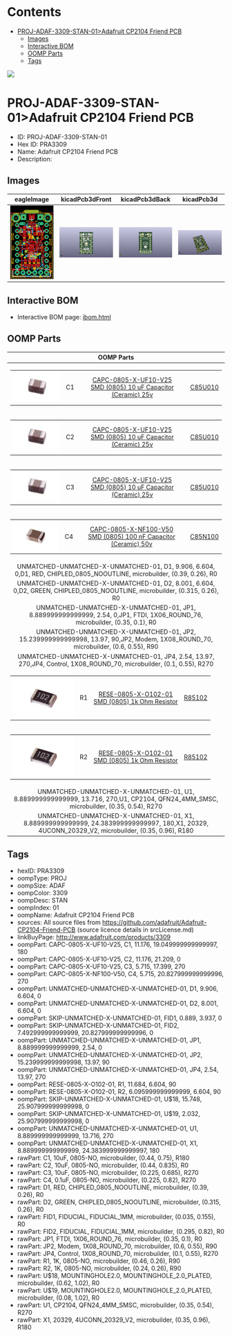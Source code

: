 



Contents
========

* [PROJ-ADAF-3309-STAN-01>Adafruit CP2104 Friend PCB](#proj-adaf-3309-stan-01adafruit-cp2104-friend-pcb)
	* [Images](#images)
	* [Interactive BOM](#interactive-bom)
	* [OOMP Parts](#oomp-parts)
	* [Tags](#tags)
  
![][im]
# PROJ-ADAF-3309-STAN-01>Adafruit CP2104 Friend PCB

- ID: PROJ-ADAF-3309-STAN-01
- Hex ID: PRA3309
- Name: Adafruit CP2104 Friend PCB
- Description: 

## Images
  
  

|eagleImage|kicadPcb3dFront|kicadPcb3dBack|kicadPcb3d|
| :---: | :---: | :---: | :---: |
|[![eagleImage](eagleImage_140.png)](eagleImage_600.png)|[![kicadPcb3dFront](kicadPcb3dFront_140.png)](kicadPcb3dFront_600.png)|[![kicadPcb3dBack](kicadPcb3dBack_140.png)](kicadPcb3dBack_600.png)|[![kicadPcb3d](kicadPcb3d_140.png)](kicadPcb3d_600.png)|

## Interactive BOM

- Interactive BOM page: [ibom.html](kicad/bom/ibom.html)

## OOMP Parts
  

|OOMP Parts|
| :---: |
|<table><tr><td>![CAPC-0805-X-UF10-V25](https://raw.githubusercontent.com/oomlout/oomlout_OOMP_parts/main/CAPC-0805-X-UF10-V25/image_140.jpg)</td><td> C1</td><td>[CAPC-0805-X-UF10-V25<br>SMD (0805) 10 uF Capacitor (Ceramic) 25v](https://github.com/oomlout/oomlout_OOMP_parts/tree/main/CAPC-0805-X-UF10-V25/)</td><td>[C85U010](https://github.com/oomlout/oomlout_OOMP_parts/tree/main/CAPC-0805-X-UF10-V25/)</td></tr></table>|
|<table><tr><td>![CAPC-0805-X-UF10-V25](https://raw.githubusercontent.com/oomlout/oomlout_OOMP_parts/main/CAPC-0805-X-UF10-V25/image_140.jpg)</td><td> C2</td><td>[CAPC-0805-X-UF10-V25<br>SMD (0805) 10 uF Capacitor (Ceramic) 25v](https://github.com/oomlout/oomlout_OOMP_parts/tree/main/CAPC-0805-X-UF10-V25/)</td><td>[C85U010](https://github.com/oomlout/oomlout_OOMP_parts/tree/main/CAPC-0805-X-UF10-V25/)</td></tr></table>|
|<table><tr><td>![CAPC-0805-X-UF10-V25](https://raw.githubusercontent.com/oomlout/oomlout_OOMP_parts/main/CAPC-0805-X-UF10-V25/image_140.jpg)</td><td> C3</td><td>[CAPC-0805-X-UF10-V25<br>SMD (0805) 10 uF Capacitor (Ceramic) 25v](https://github.com/oomlout/oomlout_OOMP_parts/tree/main/CAPC-0805-X-UF10-V25/)</td><td>[C85U010](https://github.com/oomlout/oomlout_OOMP_parts/tree/main/CAPC-0805-X-UF10-V25/)</td></tr></table>|
|<table><tr><td>![CAPC-0805-X-NF100-V50](https://raw.githubusercontent.com/oomlout/oomlout_OOMP_parts/main/CAPC-0805-X-NF100-V50/image_140.jpg)</td><td> C4</td><td>[CAPC-0805-X-NF100-V50<br>SMD (0805) 100 nF Capacitor (Ceramic) 50v](https://github.com/oomlout/oomlout_OOMP_parts/tree/main/CAPC-0805-X-NF100-V50/)</td><td>[C85N100](https://github.com/oomlout/oomlout_OOMP_parts/tree/main/CAPC-0805-X-NF100-V50/)</td></tr></table>|
|UNMATCHED-UNMATCHED-X-UNMATCHED-01, D1, 9.906, 6.604, 0,D1, RED, CHIPLED_0805_NOOUTLINE, microbuilder, (0.39, 0.26), R0|
|UNMATCHED-UNMATCHED-X-UNMATCHED-01, D2, 8.001, 6.604, 0,D2, GREEN, CHIPLED_0805_NOOUTLINE, microbuilder, (0.315, 0.26), R0|
|UNMATCHED-UNMATCHED-X-UNMATCHED-01, JP1, 8.889999999999999, 2.54, 0,JP1, FTDI, 1X06_ROUND_76, microbuilder, (0.35, 0.1), R0|
|UNMATCHED-UNMATCHED-X-UNMATCHED-01, JP2, 15.239999999999998, 13.97, 90,JP2, Modem, 1X08_ROUND_70, microbuilder, (0.6, 0.55), R90|
|UNMATCHED-UNMATCHED-X-UNMATCHED-01, JP4, 2.54, 13.97, 270,JP4, Control, 1X08_ROUND_70, microbuilder, (0.1, 0.55), R270|
|<table><tr><td>![RESE-0805-X-O102-01](https://raw.githubusercontent.com/oomlout/oomlout_OOMP_parts/main/RESE-0805-X-O102-01/image_140.jpg)</td><td> R1</td><td>[RESE-0805-X-O102-01<br>SMD (0805) 1k Ohm Resistor](https://github.com/oomlout/oomlout_OOMP_parts/tree/main/RESE-0805-X-O102-01/)</td><td>[R85102](https://github.com/oomlout/oomlout_OOMP_parts/tree/main/RESE-0805-X-O102-01/)</td></tr></table>|
|<table><tr><td>![RESE-0805-X-O102-01](https://raw.githubusercontent.com/oomlout/oomlout_OOMP_parts/main/RESE-0805-X-O102-01/image_140.jpg)</td><td> R2</td><td>[RESE-0805-X-O102-01<br>SMD (0805) 1k Ohm Resistor](https://github.com/oomlout/oomlout_OOMP_parts/tree/main/RESE-0805-X-O102-01/)</td><td>[R85102](https://github.com/oomlout/oomlout_OOMP_parts/tree/main/RESE-0805-X-O102-01/)</td></tr></table>|
|UNMATCHED-UNMATCHED-X-UNMATCHED-01, U1, 8.889999999999999, 13.716, 270,U1, CP2104, QFN24_4MM_SMSC, microbuilder, (0.35, 0.54), R270|
|UNMATCHED-UNMATCHED-X-UNMATCHED-01, X1, 8.889999999999999, 24.383999999999997, 180,X1, 20329, 4UCONN_20329_V2, microbuilder, (0.35, 0.96), R180|

## Tags

- hexID: PRA3309
- oompType: PROJ
- oompSize: ADAF
- oompColor: 3309
- oompDesc: STAN
- oompIndex: 01
- oompName: Adafruit CP2104 Friend PCB
- sources: All source files from https://github.com/adafruit/Adafruit-CP2104-Friend-PCB (source licence details in srcLicense.md)
- linkBuyPage: http://www.adafruit.com/products/3309
- oompPart: CAPC-0805-X-UF10-V25, C1, 11.176, 19.049999999999997, 180
- oompPart: CAPC-0805-X-UF10-V25, C2, 11.176, 21.209, 0
- oompPart: CAPC-0805-X-UF10-V25, C3, 5.715, 17.399, 270
- oompPart: CAPC-0805-X-NF100-V50, C4, 5.715, 20.827999999999996, 270
- oompPart: UNMATCHED-UNMATCHED-X-UNMATCHED-01, D1, 9.906, 6.604, 0
- oompPart: UNMATCHED-UNMATCHED-X-UNMATCHED-01, D2, 8.001, 6.604, 0
- oompPart: SKIP-UNMATCHED-X-UNMATCHED-01, FID1, 0.889, 3.937, 0
- oompPart: SKIP-UNMATCHED-X-UNMATCHED-01, FID2, 7.492999999999999, 20.827999999999996, 0
- oompPart: UNMATCHED-UNMATCHED-X-UNMATCHED-01, JP1, 8.889999999999999, 2.54, 0
- oompPart: UNMATCHED-UNMATCHED-X-UNMATCHED-01, JP2, 15.239999999999998, 13.97, 90
- oompPart: UNMATCHED-UNMATCHED-X-UNMATCHED-01, JP4, 2.54, 13.97, 270
- oompPart: RESE-0805-X-O102-01, R1, 11.684, 6.604, 90
- oompPart: RESE-0805-X-O102-01, R2, 6.095999999999999, 6.604, 90
- oompPart: SKIP-UNMATCHED-X-UNMATCHED-01, U$18, 15.748, 25.907999999999998, 0
- oompPart: SKIP-UNMATCHED-X-UNMATCHED-01, U$19, 2.032, 25.907999999999998, 0
- oompPart: UNMATCHED-UNMATCHED-X-UNMATCHED-01, U1, 8.889999999999999, 13.716, 270
- oompPart: UNMATCHED-UNMATCHED-X-UNMATCHED-01, X1, 8.889999999999999, 24.383999999999997, 180
- rawPart: C1, 10uF, 0805-NO, microbuilder, (0.44, 0.75), R180
- rawPart: C2, 10uF, 0805-NO, microbuilder, (0.44, 0.835), R0
- rawPart: C3, 10uF, 0805-NO, microbuilder, (0.225, 0.685), R270
- rawPart: C4, 0.1uF, 0805-NO, microbuilder, (0.225, 0.82), R270
- rawPart: D1, RED, CHIPLED_0805_NOOUTLINE, microbuilder, (0.39, 0.26), R0
- rawPart: D2, GREEN, CHIPLED_0805_NOOUTLINE, microbuilder, (0.315, 0.26), R0
- rawPart: FID1, FIDUCIAL, FIDUCIAL_1MM, microbuilder, (0.035, 0.155), R0
- rawPart: FID2, FIDUCIAL, FIDUCIAL_1MM, microbuilder, (0.295, 0.82), R0
- rawPart: JP1, FTDI, 1X06_ROUND_76, microbuilder, (0.35, 0.1), R0
- rawPart: JP2, Modem, 1X08_ROUND_70, microbuilder, (0.6, 0.55), R90
- rawPart: JP4, Control, 1X08_ROUND_70, microbuilder, (0.1, 0.55), R270
- rawPart: R1, 1K, 0805-NO, microbuilder, (0.46, 0.26), R90
- rawPart: R2, 1K, 0805-NO, microbuilder, (0.24, 0.26), R90
- rawPart: U$18, MOUNTINGHOLE2.0, MOUNTINGHOLE_2.0_PLATED, microbuilder, (0.62, 1.02), R0
- rawPart: U$19, MOUNTINGHOLE2.0, MOUNTINGHOLE_2.0_PLATED, microbuilder, (0.08, 1.02), R0
- rawPart: U1, CP2104, QFN24_4MM_SMSC, microbuilder, (0.35, 0.54), R270
- rawPart: X1, 20329, 4UCONN_20329_V2, microbuilder, (0.35, 0.96), R180



[im]: kicadPcb3d_450.png
